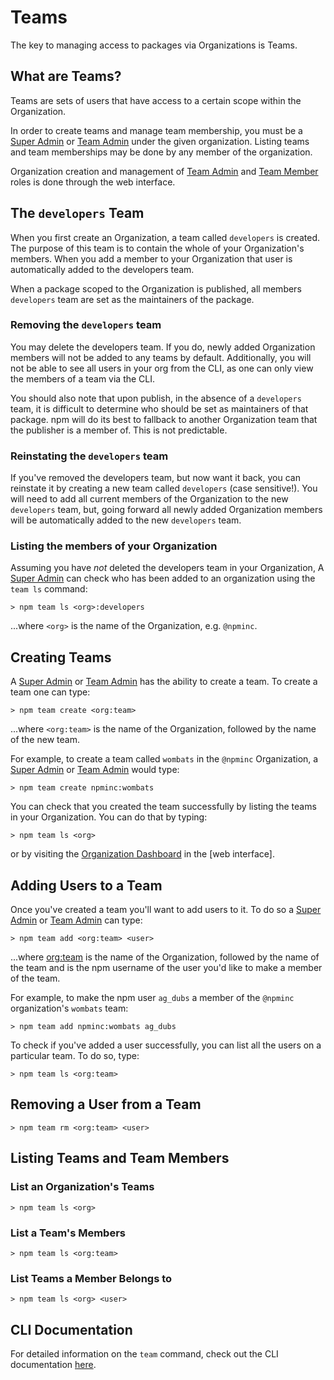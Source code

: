 <!--
title: 04 - Teams
featured: true
-->

# Teams

The key to managing access to packages via Organizations
is Teams.

## What are Teams?

Teams are sets of users that have access to a certain scope
within the Organization.

In order to create teams and manage team membership, you must be
a [Super Admin] or [Team Admin] under the given organization. Listing
teams and team memberships may be done by any member of the
organization.

Organization creation and management of [Team Admin] and [Team
Member] roles is done through the web interface.

## The `developers` Team

When you first create an Organization, a team called `developers`
is created. The purpose of this team is to contain the whole of
your Organization's members. When you add a member to your
Organization that user is automatically added to the developers team.

When a package scoped to the Organization is published, all
members `developers` team are set as the maintainers of the package.

### Removing the `developers` team

You may delete the developers team. If you do, newly added Organization
members will not be added to any teams by default. Additionally,
you will not be able to see all users in your org from the CLI, as
one can only view the members of a team via the CLI.

You should also note that upon publish, in the absence of a `developers`
team, it is difficult to determine who should be set as maintainers
of that package. npm will do its best to fallback to another 
Organization team that the publisher is a member of. This is not
predictable.

### Reinstating the `developers` team

If you've removed the developers team, but now want it back, you can
reinstate it by creating a new team called `developers` (case sensitive!).
You will need to add all current members of the Organization to the 
new `developers` team, but, going forward  all newly added Organization
members will be automatically added to the new `developers` team.

### Listing the members of your Organization

Assuming you have *not* deleted the developers team in your Organization,
A [Super Admin] can check who has been added to an organization using
the `team ls` command:

```
> npm team ls <org>:developers
```
...where `<org>` is the name of the Organization, e.g. `@npminc`.

## Creating Teams

A [Super Admin] or [Team Admin] has the ability to create a team.
To create a team one can type:

```
> npm team create <org:team>
```
...where `<org:team>` is the name of the Organization, followed by
the name of the new team. 

For example, to create a team called `wombats` in the `@npminc`
Organization, a [Super Admin] or [Team Admin] would type:
```
> npm team create npminc:wombats
```

You can check that you created the team successfully by listing the
teams in your Organization. You can do that by typing:

```
> npm team ls <org>
```

or by visiting the [Organization Dashboard] in the [web interface].

## Adding Users to a Team

Once you've created a team you'll want to add users to it. To do
so a [Super Admin] or [Team Admin] can type:

```
> npm team add <org:team> <user>
```
...where <org:team> is the name of the Organization, followed by
the name of the team and <user> is the npm username of the user you'd
like to make a member of the team.

For example, to make the npm user `ag_dubs` a member of the `@npminc`
organization's `wombats` team:
```
> npm team add npminc:wombats ag_dubs
```

To check if you've added a user successfully, you can list all the
users on a particular team. To do so, type:

```
> npm team ls <org:team>
```

## Removing a User from a Team

```
> npm team rm <org:team> <user>
```

## Listing Teams and Team Members

### List an Organization's Teams

```
> npm team ls <org>
```

### List a Team's Members
```
> npm team ls <org:team>
```

### List Teams a Member Belongs to
```
> npm team ls <org> <user>
```

## CLI Documentation

For detailed information on the `team` command, check out the CLI
documentation [here](cli/team).

[Organization Dashboard]: /orgs/setup#organization-dashboard
[Super Admin]: /orgs/roles#super-admin
[Team Admin]: /orgs/roles#team-admin
[Team Member]: /orgs/roles#member
